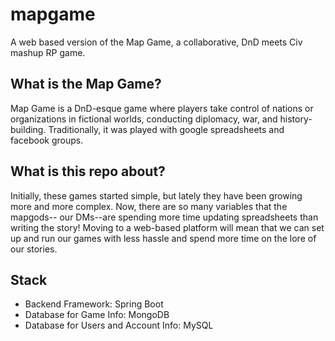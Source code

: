 # mapgame
A web based version of the Map Game, a collaborative, DnD meets Civ mashup RP game.

## What is the Map Game?
Map Game is a DnD-esque game where players take control of nations or organizations in fictional worlds, conducting diplomacy, war, and history-building. Traditionally, it was played with google spreadsheets and facebook groups.

## What is this repo about?
Initially, these games started simple, but lately they have been growing more and more complex. Now, there are so many variables that the mapgods-- our DMs--are spending more time updating spreadsheets than writing the story! Moving to a web-based platform will mean that we can set up and run our games with less hassle and spend more time on the lore of our stories.

## Stack
- Backend Framework: Spring Boot
- Database for Game Info: MongoDB
- Database for Users and Account Info: MySQL
